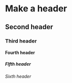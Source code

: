 # Make a header
## Second header
### Third header
#### Fourth header
##### FIfth header
###### Sixth header

